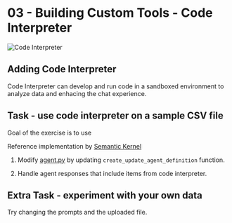 # 03 - Building Custom Tools - Code Interpreter

![Code Interpreter](https://learn.microsoft.com/en-us/semantic-kernel/frameworks/agent/examples/example-assistant-code?pivots=programming-language-python)

## Adding Code Interpreter

Code Interpreter can develop and run code in a sandboxed environment to analyze data and enhacing the chat experience.

## Task - use code interpreter on a sample CSV file

Goal of the exercise is to use

Reference implementation by [Semantic Kernel](https://github.com/microsoft/semantic-kernel/blob/079594d29792071c0474dc30543697972b77dbc9/python/samples/getting_started_with_agents/azure_ai_agent/step4_azure_ai_agent_code_interpreter.py)

1. Modify [agent.py](./agent.py) by updating `create_update_agent_definition` function.

2. Handle agent responses that include items from code interpreter.

## Extra Task - experiment with your own data

Try changing the prompts and the uploaded file.